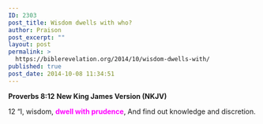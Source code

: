 ```yaml
---
ID: 2303
post_title: Wisdom dwells with who?
author: Praison
post_excerpt: ""
layout: post
permalink: >
  https://biblerevelation.org/2014/10/wisdom-dwells-with/
published: true
post_date: 2014-10-08 11:34:51
---
```

<strong>Proverbs 8:12</strong>
<strong> New King James Version (NKJV)</strong>

12 “I, wisdom, <span style="color: #ff00ff;"><strong>dwell with prudence</strong></span>,
And find out knowledge and discretion.